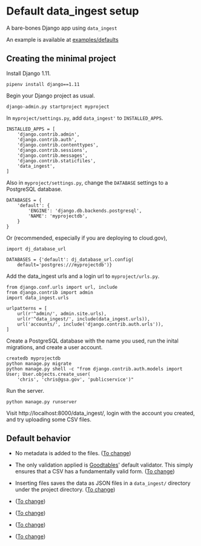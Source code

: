# Default data_ingest setup

A bare-bones Django app using `data_ingest`

An example is available at [examples/defaults](../examples/defaults.md)

## Creating the minimal project

Install Django 1.11.

    pipenv install django==1.11

Begin your Django project as usual.

    django-admin.py startproject myproject

In `myproject/settings.py`, add `data_ingest'` to `INSTALLED_APPS`.

    INSTALLED_APPS = [
        'django.contrib.admin',
        'django.contrib.auth',
        'django.contrib.contenttypes',
        'django.contrib.sessions',
        'django.contrib.messages',
        'django.contrib.staticfiles',
        'data_ingest',
    ]

Also in `myproject/settings.py`, change the `DATABASE` settings to a PostgreSQL database.

    DATABASES = {
        'default': {
            'ENGINE': 'django.db.backends.postgresql',
            'NAME': 'myprojectdb',
        }
    }

Or (recommended, especially if you are deploying to cloud.gov),

    import dj_database_url

    DATABASES = {'default': dj_database_url.config(
        default='postgres:///myprojectdb')}


Add the data_ingest urls and a login url to `myproject/urls.py`.

    from django.conf.urls import url, include
    from django.contrib import admin
    import data_ingest.urls

    urlpatterns = [
        url(r'^admin/', admin.site.urls),
        url(r'^data_ingest/', include(data_ingest.urls)),
        url('accounts/', include('django.contrib.auth.urls')),
    ]

Create a PostgreSQL database with the name you used, run the inital migrations, and
create a user account.

    createdb myprojectdb
    python manage.py migrate
    python manage.py shell -c "from django.contrib.auth.models import User; User.objects.create_user(
        'chris', 'chris@gsa.gov', 'publicservice')"

Run the server.

    python manage.py runserver

Visit http://localhost:8000/data_ingest/, login with the account you created, and try uploading some
CSV files.


## Default behavior

- No metadata is added to the files.  ([To change](customize.md))
- The only validation applied is [Goodtables](http://goodtables.okfnlabs.org/)' default validator.  This simply ensures that a CSV has a fundamentally valid form.  ([To change](customize.md))
- Inserting files saves the data as JSON files in a `data_ingest/` directory under the project directory.  ([To change](customize.md))

- ([To change](customize.md))
- ([To change](customize.md))
- ([To change](customize.md))
- ([To change](customize.md))

